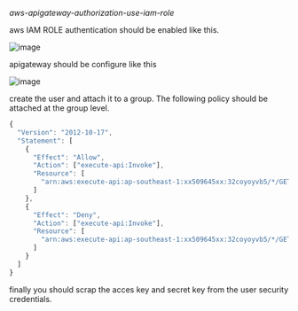_aws-apigateway-authorization-use-iam-role_

aws IAM ROLE authentication should be enabled like this.

![image](https://user-images.githubusercontent.com/57703276/220544675-9232f6c9-deb9-4103-90a3-d8a4d0e72132.png)

apigateway should be configure like this

![image](https://user-images.githubusercontent.com/57703276/220544832-e8caa984-443a-48fb-863f-adf8b1930d62.png)



create the user and attach it to a group. The following policy should be attached at the group level.

```js
{
  "Version": "2012-10-17",
  "Statement": [
    {
      "Effect": "Allow",
      "Action": ["execute-api:Invoke"],
      "Resource": [
        "arn:aws:execute-api:ap-southeast-1:xx509645xx:32coyoyvb5/*/GET/bds"
      ]
    },
    {
      "Effect": "Deny",
      "Action": ["execute-api:Invoke"],
      "Resource": [
        "arn:aws:execute-api:ap-southeast-1:xx509645xx:32coyoyvb5/*/GET/gino"
      ]
    }
  ]
}
```

finally you should scrap the acces key and secret key from the user security credentials.



